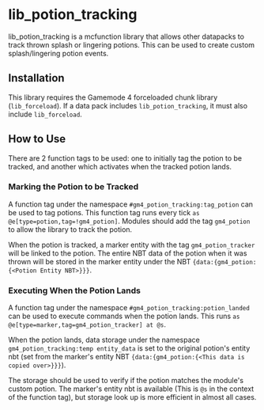 # lib_potion_tracking
lib_potion_tracking is a mcfunction library that allows other datapacks to track thrown splash or lingering potions. This can be used to create custom splash/lingering potion events.

## Installation
This library requires the Gamemode 4 forceloaded chunk library (`lib_forceload`). If a data pack includes `lib_potion_tracking`, it must also include `lib_forceload`.

## How to Use
There are 2 function tags to be used: one to initially tag the potion to be tracked, and another which activates when the tracked potion lands.

### Marking the Potion to be Tracked
A function tag under the namespace `#gm4_potion_tracking:tag_potion` can be used to tag potions. This function tag runs every tick `as @e[type=potion,tag=!gm4_potion]`. Modules should add the tag `gm4_potion` to allow the library to track the potion.

When the potion is tracked, a marker entity with the tag `gm4_potion_tracker` will be linked to the potion. The entire NBT data of the potion when it was thrown will be stored in the marker entity under the NBT `{data:{gm4_potion:{<Potion Entity NBT>}}}`.

### Executing When the Potion Lands
A function tag under the namespace `#gm4_potion_tracking:potion_landed` can be used to execute commands when the potion lands. This runs `as @e[type=marker,tag=gm4_potion_tracker] at @s`.

When the potion lands, data storage under the namespace `gm4_potion_tracking:temp entity_data` is set to the original potion's entity nbt (set from the marker's entity NBT `{data:{gm4_potion:{<This data is copied over>}}}`). 

The storage should be used to verify if the potion matches the module's custom potion. The marker's entity nbt is available (This is `@s` in the context of the function tag), but storage look up is more efficient in almost all cases.
